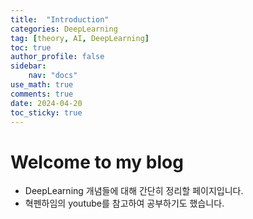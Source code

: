 ```yaml
---
title:  "Introduction"
categories: DeepLearning
tag: [theory, AI, DeepLearning]
toc: true
author_profile: false
sidebar:
    nav: "docs"
use_math: true
comments: true
date: 2024-04-20
toc_sticky: true
---
```


# Welcome to my blog

- DeepLearning 개념들에 대해 간단히 정리할 페이지입니다.
- 혁펜하임의 youtube를 참고하여 공부하기도 했습니다.